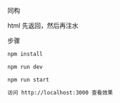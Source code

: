 同构

html 先返回，然后再注水

步骤

```bash
npm install

npm run dev

npm run start

访问 http://localhost:3000 查看效果
```
